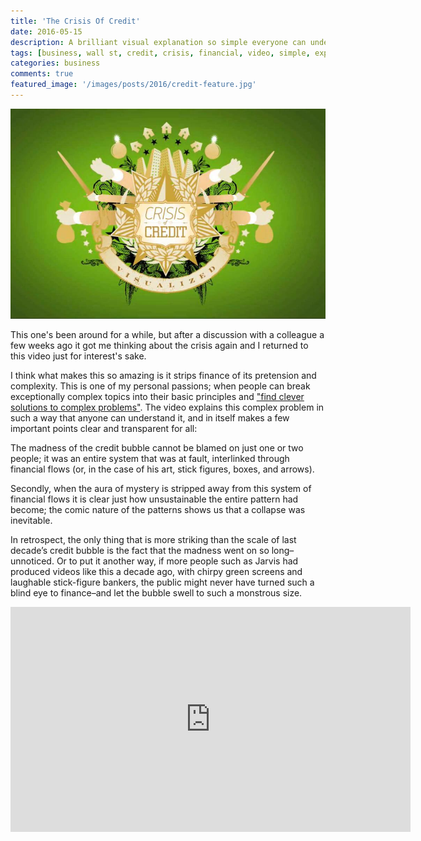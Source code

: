 ```yaml
---
title: 'The Crisis Of Credit'
date: 2016-05-15
description: A brilliant visual explanation so simple everyone can understand.
tags: [business, wall st, credit, crisis, financial, video, simple, explanation]
categories: business
comments: true
featured_image: '/images/posts/2016/credit-feature.jpg'
---
```


![](/images/posts/2016/credit.jpg)

This one's been around for a while, but after a discussion with a colleague a few weeks ago it got me thinking about the crisis again and I returned to this video just for interest's sake. 

I think what makes this so amazing is it strips finance of its pretension and complexity. This is one of my personal passions; when people can break exceptionally complex topics into their basic principles and ["find clever solutions to complex problems"](/cv). The video explains this complex problem in such a way that anyone can understand it, and in itself makes a few important points clear and transparent for all:

The madness of the credit bubble cannot be blamed on just one or two people; it was an entire system that was at fault, interlinked through financial flows (or, in the case of his art, stick figures, boxes, and arrows). 

Secondly, when the aura of mystery is stripped away from this system of financial flows it is clear just how unsustainable the entire pattern had become; the comic nature of the patterns shows us that a collapse was inevitable.

In retrospect, the only thing that is more striking than the scale of last decade’s credit bubble is the fact that the madness went on so long–unnoticed. Or to put it another way, if more people such as Jarvis had produced videos like this a decade ago, with chirpy green screens and laughable stick-figure bankers, the public might never have turned such a blind eye to finance–and let the bubble swell to such a monstrous size.

<iframe src="https://player.vimeo.com/video/3261363?autoplay=0&title=0&byline=0&portrait=0" width="640" height="360" frameborder="0" allowfullscreen></iframe>